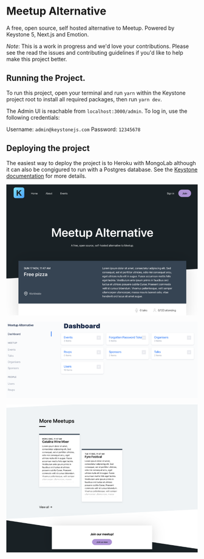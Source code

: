 # Meetup Alternative

A free, open source, self hosted alternative to Meetup. Powered by Keystone 5, Next.js and Emotion.

_Note_: This is a work in progress and we'd love your contributions. Please see the read the issues and contributing guidelines if you'd like to help make this project better.

## Running the Project.

To run this project, open your terminal and run `yarn` within the Keystone project root to install all required packages, then run `yarn dev`.

The Admin UI is reachable from `localhost:3000/admin`. To log in, use the following credentials:

Username: `admin@keystonejs.com`
Password: `12345678`

## Deploying the project

The easiest way to deploy the project is to Heroku with MongoLab although it can also be congigured to run with a Postgres database. See the [Keystone documentation](https://v5.keystonejs.com/quick-start/adapters) for more details.

![Homepage](https://raw.githubusercontent.com/Thinkmill/meetup-alternative/master/home.png)


![Admin UI](https://raw.githubusercontent.com/Thinkmill/meetup-alternative/master/admin.png)


![Event List](https://raw.githubusercontent.com/Thinkmill/meetup-alternative/master/event-list.png)
